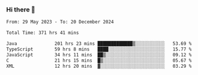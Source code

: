### Hi there 👋

<!--START_SECTION:waka-->

```txt
From: 29 May 2023 - To: 20 December 2024

Total Time: 371 hrs 41 mins

Java              201 hrs 23 mins █████████████▒░░░░░░░░░░░   53.69 %
TypeScript        59 hrs 8 mins   ████░░░░░░░░░░░░░░░░░░░░░   15.77 %
JavaScript        34 hrs 11 mins  ██▒░░░░░░░░░░░░░░░░░░░░░░   09.12 %
C                 21 hrs 15 mins  █▒░░░░░░░░░░░░░░░░░░░░░░░   05.67 %
XML               12 hrs 20 mins  ▓░░░░░░░░░░░░░░░░░░░░░░░░   03.29 %
```

<!--END_SECTION:waka-->
<!--
**the-beef-calculator/the-beef-calculator** is a ✨ _special_ ✨ repository because its `README.md` (this file) appears on your GitHub profile.

Here are some ideas to get you started:

- 🔭 I’m currently working on ...
- 🌱 I’m currently learning ...
- 👯 I’m looking to collaborate on ...
- 🤔 I’m looking for help with ...
- 💬 Ask me about ...
- 📫 How to reach me: ...
- 😄 Pronouns: ...
- ⚡ Fun fact: ...
-->
